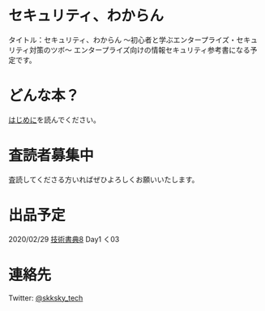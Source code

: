 # セキュリティ、わからん

タイトル：セキュリティ、わからん 〜初心者と学ぶエンタープライズ・セキュリティ対策のツボ〜
エンタープライズ向けの情報セキュリティ参考書になる予定です。

# どんな本？

[はじめに](https://github.com/oresama-lab/handbook-of-information-security/blob/master/chapters/chapter0.md)を読んでください。

# 査読者募集中

査読してくださる方いればぜひよろしくお願いいたします。

# 出品予定

2020/02/29 [技術書典8](https://techbookfest.org/) Day1 く03

# 連絡先

Twitter: [@skksky_tech](https://twitter.com/skksky_tech)
